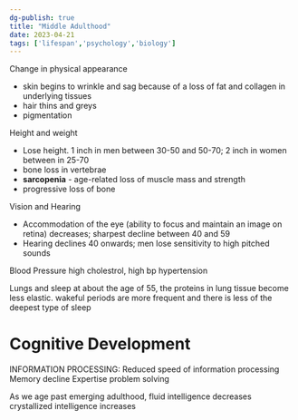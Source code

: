 ```yaml
---
dg-publish: true
title: "Middle Adulthood"
date: 2023-04-21
tags: ['lifespan','psychology','biology']
---
```



Change in physical appearance
- skin begins to wrinkle and sag because of a loss of fat and collagen in underlying tissues
- hair thins and greys 
- pigmentation

Height and weight 
- Lose height. 1 inch in men between 30-50 and 50-70; 2 inch in women between in 25-70
- bone loss in vertebrae 
- **sarcopenia** - age-related loss of muscle mass and strength
- progressive loss of bone 

Vision and Hearing
- Accommodation of the eye (ability to focus and maintain an image on retina) decreases; sharpest decline between 40 and 59
- Hearing declines 40 onwards; men lose sensitivity to high pitched sounds 

Blood Pressure
	high cholestrol, high bp 
	hypertension 

Lungs and sleep 
	at about the age of 55, the proteins in lung tissue become less elastic.
	wakeful periods are more frequent and there is less of the deepest type of sleep 


# Cognitive Development 
INFORMATION PROCESSING:
Reduced speed of information processing
Memory decline
Expertise
problem solving

As we age past emerging adulthood, fluid intelligence decreases 
crystallized intelligence increases 
